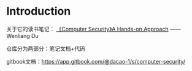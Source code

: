 # Introduction

关于它的读书笔记： [《Computer Security》A Hands-on Approach](https://www.handsonsecurity.net/)    ——Wenliang Du

仓库分为两部分：笔记文档+代码

gitbook文档：https://app.gitbook.com/@dacao-1/s/computer-security/